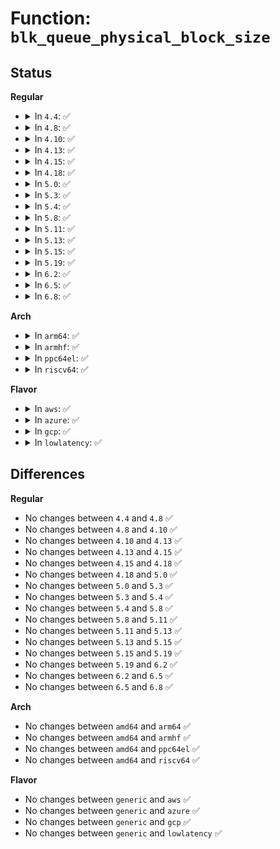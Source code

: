 # Function: <code>blk_queue_physical_block_size</code>

## Status
<b>Regular</b>
<ul>
<li>
<details>
<summary>In <code>4.4</code>: ✅</summary>

```c
void blk_queue_physical_block_size(struct request_queue *q, unsigned int size);
```

**Collision:** Unique Global

**Inline:** No

**Transformation:** False

**Instances:**

```
In block/blk-settings.c (ffffffff813be0d0)
Location: block/blk-settings.c:374
Inline: False
Direct callers:
  - drivers/block/brd.c:brd_alloc
  - drivers/block/virtio_blk.c:virtblk_probe
  - drivers/block/xen-blkfront.c:xlvbd_alloc_gendisk
  - drivers/scsi/sd.c:sd_revalidate_disk
```
**Symbols:**

```
ffffffff813be0d0-ffffffff813be104: blk_queue_physical_block_size (STB_GLOBAL)
```
</details>
</li>
<li>
<details>
<summary>In <code>4.8</code>: ✅</summary>

```c
void blk_queue_physical_block_size(struct request_queue *q, unsigned int size);
```

**Collision:** Unique Global

**Inline:** No

**Transformation:** False

**Instances:**

```
In block/blk-settings.c (ffffffff81402030)
Location: block/blk-settings.c:374
Inline: False
Direct callers:
  - drivers/block/brd.c:brd_alloc
  - drivers/block/virtio_blk.c:virtblk_probe
  - drivers/block/xen-blkfront.c:blkif_set_queue_limits
  - drivers/scsi/sd.c:sd_revalidate_disk
```
**Symbols:**

```
ffffffff81402030-ffffffff81402062: blk_queue_physical_block_size (STB_GLOBAL)
```
</details>
</li>
<li>
<details>
<summary>In <code>4.10</code>: ✅</summary>

```c
void blk_queue_physical_block_size(struct request_queue *q, unsigned int size);
```

**Collision:** Unique Global

**Inline:** No

**Transformation:** False

**Instances:**

```
In block/blk-settings.c (ffffffff8141bce0)
Location: block/blk-settings.c:392
Inline: False
Direct callers:
  - drivers/block/xen-blkfront.c:blkif_set_queue_limits
  - drivers/scsi/sd.c:sd_revalidate_disk
```
**Symbols:**

```
ffffffff8141bce0-ffffffff8141bd12: blk_queue_physical_block_size (STB_GLOBAL)
```
</details>
</li>
<li>
<details>
<summary>In <code>4.13</code>: ✅</summary>

```c
void blk_queue_physical_block_size(struct request_queue *q, unsigned int size);
```

**Collision:** Unique Global

**Inline:** No

**Transformation:** False

**Instances:**

```
In block/blk-settings.c (ffffffff81429ca0)
Location: block/blk-settings.c:403
Inline: False
Direct callers:
  - drivers/block/xen-blkfront.c:blkif_set_queue_limits
  - drivers/scsi/sd.c:sd_revalidate_disk
```
**Symbols:**

```
ffffffff81429ca0-ffffffff81429cd2: blk_queue_physical_block_size (STB_GLOBAL)
```
</details>
</li>
<li>
<details>
<summary>In <code>4.15</code>: ✅</summary>

```c
void blk_queue_physical_block_size(struct request_queue *q, unsigned int size);
```

**Collision:** Unique Global

**Inline:** No

**Transformation:** False

**Instances:**

```
In block/blk-settings.c (ffffffff81454e60)
Location: block/blk-settings.c:404
Inline: False
Direct callers:
  - drivers/block/loop.c:lo_ioctl
  - drivers/block/loop.c:loop_clr_fd
  - drivers/block/xen-blkfront.c:blkif_set_queue_limits
  - drivers/scsi/sd.c:sd_revalidate_disk
```
**Symbols:**

```
ffffffff81454e60-ffffffff81454e92: blk_queue_physical_block_size (STB_GLOBAL)
```
</details>
</li>
<li>
<details>
<summary>In <code>4.18</code>: ✅</summary>

```c
void blk_queue_physical_block_size(struct request_queue *q, unsigned int size);
```

**Collision:** Unique Global

**Inline:** No

**Transformation:** False

**Instances:**

```
In block/blk-settings.c (ffffffff814882d0)
Location: block/blk-settings.c:404
Inline: False
Direct callers:
  - drivers/block/loop.c:lo_ioctl
  - drivers/block/loop.c:loop_clr_fd
  - drivers/block/xen-blkfront.c:blkif_set_queue_limits
  - drivers/scsi/sd.c:sd_revalidate_disk
```
**Symbols:**

```
ffffffff814882d0-ffffffff81488302: blk_queue_physical_block_size (STB_GLOBAL)
```
</details>
</li>
<li>
<details>
<summary>In <code>5.0</code>: ✅</summary>

```c
void blk_queue_physical_block_size(struct request_queue *q, unsigned int size);
```

**Collision:** Unique Global

**Inline:** No

**Transformation:** False

**Instances:**

```
In block/blk-settings.c (ffffffff814a22f0)
Location: block/blk-settings.c:348
Inline: False
Direct callers:
  - drivers/block/loop.c:lo_ioctl
  - drivers/block/loop.c:__loop_clr_fd
  - drivers/block/xen-blkfront.c:blkif_set_queue_limits
  - drivers/scsi/sd.c:sd_revalidate_disk
```
**Symbols:**

```
ffffffff814a22f0-ffffffff814a2322: blk_queue_physical_block_size (STB_GLOBAL)
```
</details>
</li>
<li>
<details>
<summary>In <code>5.3</code>: ✅</summary>

```c
void blk_queue_physical_block_size(struct request_queue *q, unsigned int size);
```

**Collision:** Unique Global

**Inline:** No

**Transformation:** False

**Instances:**

```
In block/blk-settings.c (ffffffff814d03d0)
Location: block/blk-settings.c:352
Inline: False
Direct callers:
  - drivers/block/loop.c:lo_ioctl
  - drivers/block/loop.c:__loop_clr_fd
  - drivers/block/xen-blkfront.c:blkif_set_queue_limits
  - drivers/scsi/sd.c:sd_read_capacity
```
**Symbols:**

```
ffffffff814d03d0-ffffffff814d0402: blk_queue_physical_block_size (STB_GLOBAL)
```
</details>
</li>
<li>
<details>
<summary>In <code>5.4</code>: ✅</summary>

```c
void blk_queue_physical_block_size(struct request_queue *q, unsigned int size);
```

**Collision:** Unique Global

**Inline:** No

**Transformation:** False

**Instances:**

```
In block/blk-settings.c (ffffffff814e9730)
Location: block/blk-settings.c:353
Inline: False
Direct callers:
  - drivers/block/loop.c:lo_ioctl
  - drivers/block/loop.c:__loop_clr_fd
  - drivers/block/loop.c:loop_set_fd
  - drivers/block/xen-blkfront.c:blkif_set_queue_limits
  - drivers/scsi/sd.c:sd_read_capacity
```
**Symbols:**

```
ffffffff814e9730-ffffffff814e9761: blk_queue_physical_block_size (STB_GLOBAL)
```
</details>
</li>
<li>
<details>
<summary>In <code>5.8</code>: ✅</summary>

```c
void blk_queue_physical_block_size(struct request_queue *q, unsigned int size);
```

**Collision:** Unique Global

**Inline:** No

**Transformation:** False

**Instances:**

```
In block/blk-settings.c (ffffffff815485c0)
Location: block/blk-settings.c:346
Inline: False
Direct callers:
  - drivers/block/loop.c:lo_simple_ioctl
  - drivers/block/loop.c:__loop_clr_fd
  - drivers/block/loop.c:loop_configure
  - drivers/block/xen-blkfront.c:blkif_set_queue_limits
  - drivers/scsi/sd.c:sd_read_capacity
```
**Symbols:**

```
ffffffff815485c0-ffffffff815485f1: blk_queue_physical_block_size (STB_GLOBAL)
```
</details>
</li>
<li>
<details>
<summary>In <code>5.11</code>: ✅</summary>

```c
void blk_queue_physical_block_size(struct request_queue *q, unsigned int size);
```

**Collision:** Unique Global

**Inline:** No

**Transformation:** False

**Instances:**

```
In block/blk-settings.c (ffffffff81564330)
Location: block/blk-settings.c:357
Inline: False
Direct callers:
  - drivers/block/loop.c:lo_simple_ioctl
  - drivers/block/loop.c:__loop_clr_fd
  - drivers/block/loop.c:loop_configure
  - drivers/block/xen-blkfront.c:blkif_set_queue_limits
  - drivers/scsi/sd.c:sd_read_capacity
```
**Symbols:**

```
ffffffff81564330-ffffffff81564361: blk_queue_physical_block_size (STB_GLOBAL)
```
</details>
</li>
<li>
<details>
<summary>In <code>5.13</code>: ✅</summary>

```c
void blk_queue_physical_block_size(struct request_queue *q, unsigned int size);
```

**Collision:** Unique Global

**Inline:** No

**Transformation:** False

**Instances:**

```
In block/blk-settings.c (ffffffff8156cab0)
Location: block/blk-settings.c:330
Inline: False
Direct callers:
  - drivers/block/loop.c:lo_simple_ioctl
  - drivers/block/loop.c:__loop_clr_fd
  - drivers/block/loop.c:loop_configure
  - drivers/block/xen-blkfront.c:blkif_set_queue_limits
  - drivers/scsi/sd.c:sd_read_capacity
```
**Symbols:**

```
ffffffff8156cab0-ffffffff8156cada: blk_queue_physical_block_size (STB_GLOBAL)
```
</details>
</li>
<li>
<details>
<summary>In <code>5.15</code>: ✅</summary>

```c
void blk_queue_physical_block_size(struct request_queue *q, unsigned int size);
```

**Collision:** Unique Global

**Inline:** No

**Transformation:** False

**Instances:**

```
In block/blk-settings.c (ffffffff815d0fd0)
Location: block/blk-settings.c:333
Inline: False
Direct callers:
  - drivers/block/loop.c:lo_simple_ioctl
  - drivers/block/loop.c:__loop_clr_fd
  - drivers/block/loop.c:loop_configure
  - drivers/block/xen-blkfront.c:blkif_set_queue_limits
  - drivers/scsi/sd.c:sd_read_capacity
```
**Symbols:**

```
ffffffff815d0fd0-ffffffff815d0ffa: blk_queue_physical_block_size (STB_GLOBAL)
```
</details>
</li>
<li>
<details>
<summary>In <code>5.19</code>: ✅</summary>

```c
void blk_queue_physical_block_size(struct request_queue *q, unsigned int size);
```

**Collision:** Unique Global

**Inline:** No

**Transformation:** False

**Instances:**

```
In block/blk-settings.c (ffffffff8167c8b0)
Location: block/blk-settings.c:332
Inline: False
Direct callers:
  - drivers/block/loop.c:lo_simple_ioctl
  - drivers/block/loop.c:__loop_clr_fd
  - drivers/block/loop.c:loop_configure
  - drivers/block/xen-blkfront.c:blkif_set_queue_limits
  - drivers/scsi/sd.c:sd_read_capacity
```
**Symbols:**

```
ffffffff8167c8b0-ffffffff8167c8e4: blk_queue_physical_block_size (STB_GLOBAL)
```
</details>
</li>
<li>
<details>
<summary>In <code>6.2</code>: ✅</summary>

```c
void blk_queue_physical_block_size(struct request_queue *q, unsigned int size);
```

**Collision:** Unique Global

**Inline:** No

**Transformation:** False

**Instances:**

```
In block/blk-settings.c (ffffffff81739150)
Location: block/blk-settings.c:332
Inline: False
Direct callers:
  - drivers/block/loop.c:lo_simple_ioctl
  - drivers/block/loop.c:__loop_clr_fd
  - drivers/block/loop.c:loop_configure
  - drivers/block/xen-blkfront.c:blkif_set_queue_limits
  - drivers/scsi/sd.c:sd_read_capacity
```
**Symbols:**

```
ffffffff81739150-ffffffff81739184: blk_queue_physical_block_size (STB_GLOBAL)
```
</details>
</li>
<li>
<details>
<summary>In <code>6.5</code>: ✅</summary>

```c
void blk_queue_physical_block_size(struct request_queue *q, unsigned int size);
```

**Collision:** Unique Global

**Inline:** No

**Transformation:** False

**Instances:**

```
In block/blk-settings.c (ffffffff81775820)
Location: block/blk-settings.c:338
Inline: False
Direct callers:
  - drivers/block/loop.c:lo_simple_ioctl
  - drivers/block/loop.c:__loop_clr_fd
  - drivers/block/loop.c:loop_configure
  - drivers/block/virtio_blk.c:virtblk_probe
  - drivers/block/virtio_blk.c:virtblk_probe_zoned_device
  - drivers/block/xen-blkfront.c:blkif_set_queue_limits
  - drivers/scsi/sd.c:sd_read_capacity
```
**Symbols:**

```
ffffffff81775820-ffffffff81775854: blk_queue_physical_block_size (STB_GLOBAL)
```
</details>
</li>
<li>
<details>
<summary>In <code>6.8</code>: ✅</summary>

```c
void blk_queue_physical_block_size(struct request_queue *q, unsigned int size);
```

**Collision:** Unique Global

**Inline:** No

**Transformation:** False

**Instances:**

```
In block/blk-settings.c (ffffffff817b7ae0)
Location: block/blk-settings.c:338
Inline: False
Direct callers:
  - drivers/block/loop.c:lo_simple_ioctl
  - drivers/block/loop.c:__loop_clr_fd
  - drivers/block/loop.c:loop_configure
  - drivers/block/virtio_blk.c:virtblk_probe
  - drivers/block/virtio_blk.c:virtblk_probe_zoned_device
  - drivers/block/xen-blkfront.c:blkif_set_queue_limits
  - drivers/scsi/sd.c:sd_read_capacity
```
**Symbols:**

```
ffffffff817b7ae0-ffffffff817b7b22: blk_queue_physical_block_size (STB_GLOBAL)
```
</details>
</li>
</ul>
<b>Arch</b>
<ul>
<li>
<details>
<summary>In <code>arm64</code>: ✅</summary>

```c
void blk_queue_physical_block_size(struct request_queue *q, unsigned int size);
```

**Collision:** Unique Global

**Inline:** No

**Transformation:** False

**Instances:**

```
In block/blk-settings.c (ffff8000105e7898)
Location: block/blk-settings.c:353
Inline: False
Direct callers:
  - drivers/block/loop.c:lo_ioctl
  - drivers/block/loop.c:__loop_clr_fd
  - drivers/block/loop.c:loop_set_fd
  - drivers/block/xen-blkfront.c:blkif_set_queue_limits
  - drivers/scsi/sd.c:sd_read_capacity
```
**Symbols:**

```
ffff8000105e7898-ffff8000105e78e8: blk_queue_physical_block_size (STB_GLOBAL)
```
</details>
</li>
<li>
<details>
<summary>In <code>armhf</code>: ✅</summary>

```c
void blk_queue_physical_block_size(struct request_queue *q, unsigned int size);
```

**Collision:** Unique Global

**Inline:** No

**Transformation:** False

**Instances:**

```
In block/blk-settings.c (c0794300)
Location: block/blk-settings.c:353
Inline: False
Direct callers:
  - drivers/block/loop.c:lo_ioctl
  - drivers/block/loop.c:__loop_clr_fd
  - drivers/block/loop.c:loop_set_fd
  - drivers/scsi/sd.c:sd_read_capacity
```
**Symbols:**

```
c0794300-c0794338: blk_queue_physical_block_size (STB_GLOBAL)
```
</details>
</li>
<li>
<details>
<summary>In <code>ppc64el</code>: ✅</summary>

```c
void blk_queue_physical_block_size(struct request_queue *q, unsigned int size);
```

**Collision:** Unique Global

**Inline:** No

**Transformation:** False

**Instances:**

```
In block/blk-settings.c (c00000000077c1a0)
Location: block/blk-settings.c:353
Inline: False
Direct callers:
  - drivers/block/loop.c:lo_ioctl
  - drivers/block/loop.c:__loop_clr_fd
  - drivers/block/loop.c:loop_set_fd
  - drivers/scsi/sd.c:sd_read_capacity
```
**Symbols:**

```
c00000000077c1a0-c00000000077c1d4: blk_queue_physical_block_size (STB_GLOBAL)
```
</details>
</li>
<li>
<details>
<summary>In <code>riscv64</code>: ✅</summary>

```c
void blk_queue_physical_block_size(struct request_queue *q, unsigned int size);
```

**Collision:** Unique Global

**Inline:** No

**Transformation:** False

**Instances:**

```
In block/blk-settings.c (ffffffe000428612)
Location: block/blk-settings.c:353
Inline: False
Direct callers:
  - drivers/block/loop.c:lo_ioctl
  - drivers/block/loop.c:__loop_clr_fd
  - drivers/block/loop.c:loop_set_fd
  - drivers/scsi/sd.c:sd_read_capacity
```
**Symbols:**

```
ffffffe000428612-ffffffe000428656: blk_queue_physical_block_size (STB_GLOBAL)
```
</details>
</li>
</ul>
<b>Flavor</b>
<ul>
<li>
<details>
<summary>In <code>aws</code>: ✅</summary>

```c
void blk_queue_physical_block_size(struct request_queue *q, unsigned int size);
```

**Collision:** Unique Global

**Inline:** No

**Transformation:** False

**Instances:**

```
In block/blk-settings.c (ffffffff814e1d10)
Location: block/blk-settings.c:353
Inline: False
Direct callers:
  - drivers/block/loop.c:lo_ioctl
  - drivers/block/loop.c:__loop_clr_fd
  - drivers/block/loop.c:loop_set_fd
  - drivers/block/xen-blkfront.c:blkif_set_queue_limits
  - drivers/scsi/sd.c:sd_read_capacity
  - drivers/nvme/host/core.c:nvme_update_disk_info
```
**Symbols:**

```
ffffffff814e1d10-ffffffff814e1d41: blk_queue_physical_block_size (STB_GLOBAL)
```
</details>
</li>
<li>
<details>
<summary>In <code>azure</code>: ✅</summary>

```c
void blk_queue_physical_block_size(struct request_queue *q, unsigned int size);
```

**Collision:** Unique Global

**Inline:** No

**Transformation:** False

**Instances:**

```
In block/blk-settings.c (ffffffff814d26a0)
Location: block/blk-settings.c:353
Inline: False
Direct callers:
  - drivers/block/loop.c:lo_ioctl
  - drivers/block/loop.c:__loop_clr_fd
  - drivers/block/loop.c:loop_set_fd
  - drivers/nvdimm/pmem.c:pmem_attach_disk
  - drivers/scsi/sd.c:sd_read_capacity
  - drivers/nvme/host/core.c:nvme_update_disk_info
```
**Symbols:**

```
ffffffff814d26a0-ffffffff814d26d1: blk_queue_physical_block_size (STB_GLOBAL)
```
</details>
</li>
<li>
<details>
<summary>In <code>gcp</code>: ✅</summary>

```c
void blk_queue_physical_block_size(struct request_queue *q, unsigned int size);
```

**Collision:** Unique Global

**Inline:** No

**Transformation:** False

**Instances:**

```
In block/blk-settings.c (ffffffff814ddda0)
Location: block/blk-settings.c:353
Inline: False
Direct callers:
  - drivers/block/loop.c:lo_ioctl
  - drivers/block/loop.c:__loop_clr_fd
  - drivers/block/loop.c:loop_set_fd
  - drivers/block/xen-blkfront.c:blkif_set_queue_limits
  - drivers/scsi/sd.c:sd_read_capacity
```
**Symbols:**

```
ffffffff814ddda0-ffffffff814dddd1: blk_queue_physical_block_size (STB_GLOBAL)
```
</details>
</li>
<li>
<details>
<summary>In <code>lowlatency</code>: ✅</summary>

```c
void blk_queue_physical_block_size(struct request_queue *q, unsigned int size);
```

**Collision:** Unique Global

**Inline:** No

**Transformation:** False

**Instances:**

```
In block/blk-settings.c (ffffffff814f6c00)
Location: block/blk-settings.c:353
Inline: False
Direct callers:
  - drivers/block/loop.c:lo_ioctl
  - drivers/block/loop.c:__loop_clr_fd
  - drivers/block/loop.c:loop_set_fd
  - drivers/block/xen-blkfront.c:blkif_set_queue_limits
  - drivers/scsi/sd.c:sd_read_capacity
```
**Symbols:**

```
ffffffff814f6c00-ffffffff814f6c31: blk_queue_physical_block_size (STB_GLOBAL)
```
</details>
</li>
</ul>

## Differences
<b>Regular</b>
<ul>
<li>
No changes between <code>4.4</code> and <code>4.8</code> ✅
</li>
<li>
No changes between <code>4.8</code> and <code>4.10</code> ✅
</li>
<li>
No changes between <code>4.10</code> and <code>4.13</code> ✅
</li>
<li>
No changes between <code>4.13</code> and <code>4.15</code> ✅
</li>
<li>
No changes between <code>4.15</code> and <code>4.18</code> ✅
</li>
<li>
No changes between <code>4.18</code> and <code>5.0</code> ✅
</li>
<li>
No changes between <code>5.0</code> and <code>5.3</code> ✅
</li>
<li>
No changes between <code>5.3</code> and <code>5.4</code> ✅
</li>
<li>
No changes between <code>5.4</code> and <code>5.8</code> ✅
</li>
<li>
No changes between <code>5.8</code> and <code>5.11</code> ✅
</li>
<li>
No changes between <code>5.11</code> and <code>5.13</code> ✅
</li>
<li>
No changes between <code>5.13</code> and <code>5.15</code> ✅
</li>
<li>
No changes between <code>5.15</code> and <code>5.19</code> ✅
</li>
<li>
No changes between <code>5.19</code> and <code>6.2</code> ✅
</li>
<li>
No changes between <code>6.2</code> and <code>6.5</code> ✅
</li>
<li>
No changes between <code>6.5</code> and <code>6.8</code> ✅
</li>
</ul>
<b>Arch</b>
<ul>
<li>
No changes between <code>amd64</code> and <code>arm64</code> ✅
</li>
<li>
No changes between <code>amd64</code> and <code>armhf</code> ✅
</li>
<li>
No changes between <code>amd64</code> and <code>ppc64el</code> ✅
</li>
<li>
No changes between <code>amd64</code> and <code>riscv64</code> ✅
</li>
</ul>
<b>Flavor</b>
<ul>
<li>
No changes between <code>generic</code> and <code>aws</code> ✅
</li>
<li>
No changes between <code>generic</code> and <code>azure</code> ✅
</li>
<li>
No changes between <code>generic</code> and <code>gcp</code> ✅
</li>
<li>
No changes between <code>generic</code> and <code>lowlatency</code> ✅
</li>
</ul>
